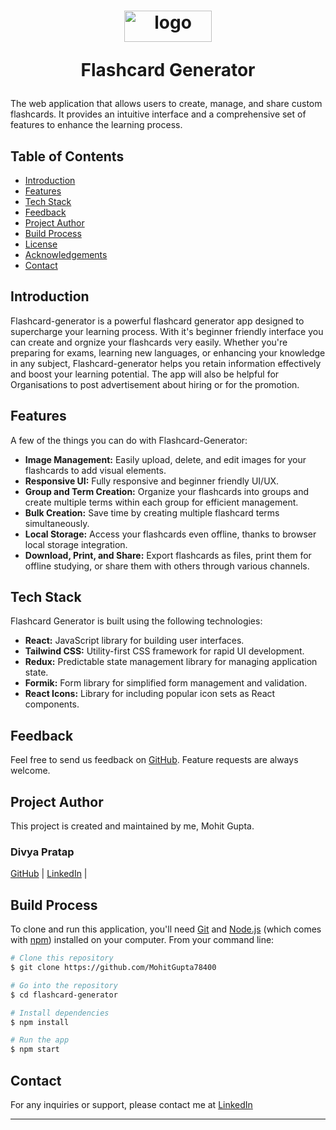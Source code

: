 <h1 align="center">
  
<img src="public/assets/logo.webp" alt="logo" width="140" height="50" style="vertical-align: middle">

Flashcard Generator

</h1>

The web application that allows users to create, manage, and share custom flashcards. It provides an intuitive interface and a comprehensive set of features to enhance the learning process.

## Table of Contents

- [Introduction](#introduction)
- [Features](#features)
- [Tech Stack](#tech-stack)
- [Feedback](#feedback)
- [Project Author](#project-author)
- [Build Process](#build-process)
- [License](#license)
- [Acknowledgements](#acknowledgements)
- [Contact](#contact)

## Introduction

Flashcard-generator is a powerful flashcard generator app designed to supercharge your learning process. With it's beginner friendly interface you can create and orgnize your flashcards very easily. Whether you're preparing for exams, learning new languages, or enhancing your knowledge in any subject, Flashcard-generator helps you retain information effectively and boost your learning potential.
The app will also be helpful for Organisations to post advertisement about hiring or for the promotion.

## Features

A few of the things you can do with Flashcard-Generator:

- **Image Management:** Easily upload, delete, and edit images for your flashcards to add visual elements.
- **Responsive UI:** Fully responsive and beginner friendly UI/UX.
- **Group and Term Creation:** Organize your flashcards into groups and create multiple terms within each group for efficient management.
- **Bulk Creation:** Save time by creating multiple flashcard terms simultaneously.
- **Local Storage:** Access your flashcards even offline, thanks to browser local storage integration.
- **Download, Print, and Share:** Export flashcards as files, print them for offline studying, or share them with others through various channels.

## Tech Stack

Flashcard Generator is built using the following technologies:

- **React:** JavaScript library for building user interfaces.
- **Tailwind CSS:** Utility-first CSS framework for rapid UI development.
- **Redux:** Predictable state management library for managing application state.
- **Formik:** Form library for simplified form management and validation.
- **React Icons:** Library for including popular icon sets as React components.

## Feedback

Feel free to send us feedback on [GitHub](https://github.com/MohitGupta78400). Feature requests are always welcome.

## Project Author

This project is created and maintained by me, Mohit Gupta.

### Divya Pratap

[GitHub](https://github.com/MohitGupta78400) |
[LinkedIn](https://linkedin.com/in/mohit-gupta-5b100099/) |

## Build Process

To clone and run this application, you'll need [Git](https://git-scm.com) and [Node.js](https://nodejs.org/en/download/) (which comes with [npm](http://npmjs.com)) installed on your computer. From your command line:

```bash
# Clone this repository
$ git clone https://github.com/MohitGupta78400

# Go into the repository
$ cd flashcard-generator

# Install dependencies
$ npm install

# Run the app
$ npm start
```

<!-- ## License

Distributed under the MIT License. See [LICENSE.txt](./LICENSE.txt) for more information. -->

## Contact

For any inquiries or support, please contact me at [LinkedIn](https://linkedin.com/in/mohit-gupta-5b100099/)

---

